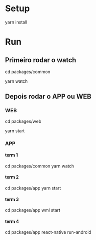 # Setup

yarn install

# Run

## Primeiro rodar o watch

cd packages/common

yarn watch

## Depois rodar o APP ou WEB

### WEB

cd packages/web

yarn start

### APP

#### term 1

cd packages/common
yarn watch

#### term 2

cd packages/app
yarn start

#### term 3

cd packages/app
wml start

#### term 4

cd packages/app
react-native run-android
